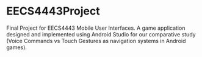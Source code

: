 # EECS4443Project

Final Project for EECS4443 Mobile User Interfaces.
A game application designed and implemented using Android Studio for our comparative study (Voice Commands vs Touch Gestures as navigation systems in Android games).
